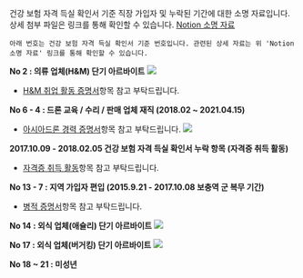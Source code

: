 건강 보험 자격 득실 확인서 기준 직장 가입자 및 누락된 기간에 대한 소명 자료입니다.
상세 첨부 파일은 링크를 통해 확인할 수 있습니다. [Notion 소명 자료](https://voracious-astrodon-ae8.notion.site/0e43589bd0da4704a4c3e9295ee9d5cb)

`아래 번호는 건강 보험 자격 득실 확인서 기준 번호입니다. 관련된 상세 자료는 위 'Notion 소명 자료' 링크를 통해 확인할 수 있습니다.` 

**No 2 : 의류 업체(H&M) 단기 아르바이트**
![](https://i.imgur.com/Pv7Fqha.png)
- [H&M 취업 활동 증명서](https://voracious-astrodon-ae8.notion.site/0e43589bd0da4704a4c3e9295ee9d5cb)항목 참고 부탁드립니다.

**No 6 - 4 : 드론 교육 / 수리 / 판매 업체 재직 (2018.02 ~ 2021.04.15)**
- [아시아드론 경력 증명서](https://voracious-astrodon-ae8.notion.site/0e43589bd0da4704a4c3e9295ee9d5cb)항목 참고 부탁드립니다.
![](https://i.imgur.com/dl3pxA1.png)

**2017.10.09 - 2018.02.05 건강 보험 자격 득실 확인서 누락 항목 (자격증 취득 활동)**
- [자격증 취득 활동](https://voracious-astrodon-ae8.notion.site/0e43589bd0da4704a4c3e9295ee9d5cb)항목 참고 부탁드립니다.

**No 13 - 7 : 지역 가입자 편입 (2015.9.21 - 2017.10.08 보충역 군 복무 기간)**
- [병적 증명서](https://voracious-astrodon-ae8.notion.site/0e43589bd0da4704a4c3e9295ee9d5cb)항목 참고 부탁드립니다.

**No 14 : 외식 업체(애슐리) 단기 아르바이트**
![](https://i.imgur.com/hmOS76E.png)

**No 17 : 외식 업체(버거킹) 단기 아르바이트**
![](https://i.imgur.com/8qQ3ygN.png)

**No 18 ~ 21  : 미성년**

